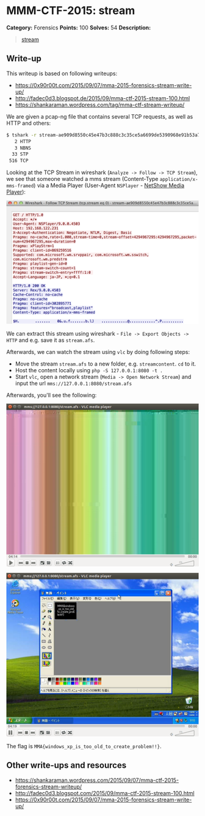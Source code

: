 # MMM-CTF-2015: stream

**Category:** Forensics
**Points:** 100
**Solves:** 54
**Description:**

> [stream](stream-ae909d8550c45e47b3c888c3c35ce5a6699de5390968e91b53a718d73c237718)

## Write-up

This writeup is based on following writeups:

* <https://0x90r00t.com/2015/09/07/mma-2015-forensics-stream-write-up/>
* <http://fadec0d3.blogspot.de/2015/09/mma-ctf-2015-stream-100.html>
* <https://shankaraman.wordpress.com/tag/mma-ctf-stream-writeup/>

We are given a pcap-ng file that contains several TCP requests, as well as HTTP and others:

```bash
$ tshark -r stream-ae909d8550c45e47b3c888c3c35ce5a6699de5390968e91b53a718d73c237718 | awk '{print $7}' | sort | uniq -c | sort -n
   2 HTTP
   3 NBNS
  33 STP
 516 TCP
```

Looking at the TCP Stream in wireshark (`Analyze -> Follow -> TCP Stream`), we see that someone watched a mms stream (Content-Type `application/x-mms-framed`) via a Media Player (User-Agent `NSPlayer` - [NetShow Media Player](http://www.user-agents.org/cgi-bin/csv2html.pl%3Fdata%3Dallagents.csv%26template%3Ddetail.html%26match%3D%255Cbid_n_s_1055%255Cb)):

![](tcp-follow.png)

We can extract this stream using wireshark - `File -> Export Objects -> HTTP` and e.g. save it as `stream.afs`.

Afterwards, we can watch the stream using `vlc` by doing following steps:

* Move the stream `stream.afs` to a new folder, e.g. `streamcontent`. `cd` to it.
* Host the content locally using `php -S 127.0.0.1:8080 -t .`
* Start `vlc`, open a network stream (`Media -> Open Network Stream`) and input the url `mms://127.0.0.1:8080/stream.afs`

Afterwards, you'll see the following:

![](./rainbow.png)

![](./flag.png)

The flag is `MMA{windows_xp_is_too_old_to_create_problem!!}`.

## Other write-ups and resources

* <https://shankaraman.wordpress.com/2015/09/07/mma-ctf-2015-forensics-stream-writeup/>
* <http://fadec0d3.blogspot.com/2015/09/mma-ctf-2015-stream-100.html>
* <https://0x90r00t.com/2015/09/07/mma-2015-forensics-stream-write-up/>
